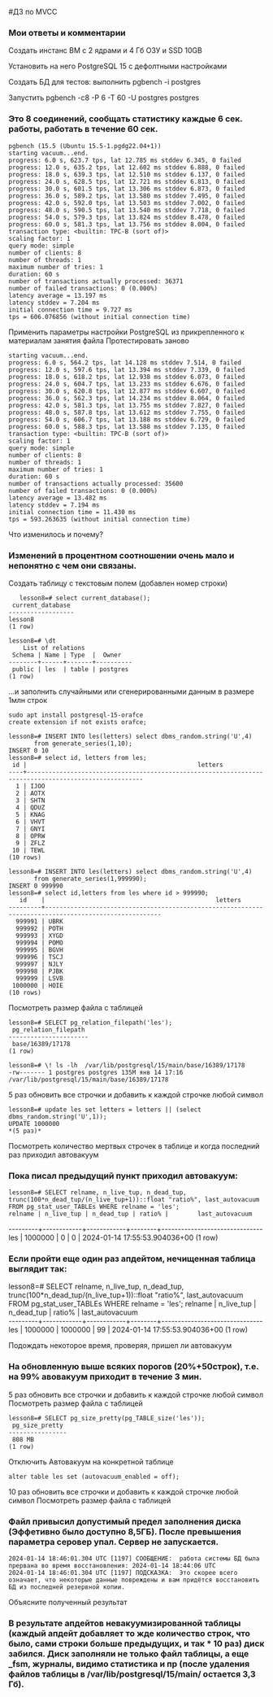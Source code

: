 #ДЗ по MVCC 

### Мои ответы и комментарии

Создать инстанс ВМ с 2 ядрами и 4 Гб ОЗУ и SSD 10GB

Установить на него PostgreSQL 15 с дефолтными настройками

Создать БД для тестов: выполнить pgbench -i postgres

Запустить pgbench -c8 -P 6 -T 60 -U postgres postgres

### Это 8 соединений, сообщать статистику каждые 6 сек. работы, работать в течение 60 сек. 
    
    pgbench (15.5 (Ubuntu 15.5-1.pgdg22.04+1))
    starting vacuum...end.
    progress: 6.0 s, 623.7 tps, lat 12.785 ms stddev 6.345, 0 failed
    progress: 12.0 s, 635.2 tps, lat 12.602 ms stddev 6.888, 0 failed
    progress: 18.0 s, 639.3 tps, lat 12.510 ms stddev 6.137, 0 failed
    progress: 24.0 s, 628.5 tps, lat 12.721 ms stddev 6.813, 0 failed
    progress: 30.0 s, 601.5 tps, lat 13.306 ms stddev 6.873, 0 failed
    progress: 36.0 s, 589.2 tps, lat 13.580 ms stddev 7.495, 0 failed
    progress: 42.0 s, 592.0 tps, lat 13.503 ms stddev 7.002, 0 failed
    progress: 48.0 s, 590.5 tps, lat 13.540 ms stddev 7.718, 0 failed
    progress: 54.0 s, 579.3 tps, lat 13.824 ms stddev 8.478, 0 failed
    progress: 60.0 s, 581.3 tps, lat 13.756 ms stddev 8.004, 0 failed
    transaction type: <builtin: TPC-B (sort of)>
    scaling factor: 1
    query mode: simple
    number of clients: 8
    number of threads: 1
    maximum number of tries: 1
    duration: 60 s
    number of transactions actually processed: 36371
    number of failed transactions: 0 (0.000%)
    latency average = 13.197 ms
    latency stddev = 7.204 ms
    initial connection time = 9.727 ms
    tps = 606.076856 (without initial connection time)

    
Применить параметры настройки PostgreSQL из прикрепленного к материалам занятия файла
Протестировать заново
    
    starting vacuum...end.
    progress: 6.0 s, 564.2 tps, lat 14.128 ms stddev 7.514, 0 failed
    progress: 12.0 s, 597.6 tps, lat 13.394 ms stddev 7.339, 0 failed
    progress: 18.0 s, 618.2 tps, lat 12.938 ms stddev 6.073, 0 failed
    progress: 24.0 s, 604.7 tps, lat 13.233 ms stddev 6.676, 0 failed
    progress: 30.0 s, 620.8 tps, lat 12.877 ms stddev 6.607, 0 failed
    progress: 36.0 s, 562.3 tps, lat 14.234 ms stddev 8.064, 0 failed
    progress: 42.0 s, 581.3 tps, lat 13.755 ms stddev 7.827, 0 failed
    progress: 48.0 s, 587.8 tps, lat 13.612 ms stddev 7.755, 0 failed
    progress: 54.0 s, 606.7 tps, lat 13.188 ms stddev 6.729, 0 failed
    progress: 60.0 s, 588.3 tps, lat 13.588 ms stddev 7.135, 0 failed
    transaction type: <builtin: TPC-B (sort of)>
    scaling factor: 1
    query mode: simple
    number of clients: 8
    number of threads: 1
    maximum number of tries: 1
    duration: 60 s
    number of transactions actually processed: 35600
    number of failed transactions: 0 (0.000%)
    latency average = 13.482 ms
    latency stddev = 7.194 ms
    initial connection time = 11.430 ms
    tps = 593.263635 (without initial connection time)

Что изменилось и почему?
    
### Изменений в процентном соотношении очень мало и непонятно с чем они связаны.     
    
Создать таблицу с текстовым полем (добавлен номер строки)

    
       lesson8=# select current_database();
	 current_database 
	------------------
 	lesson8
	(1 row)
	
    lesson8=# \dt
        List of relations
     Schema | Name | Type  |  Owner   
    --------+------+-------+----------
     public | les  | table | postgres
    (1 row)


...и заполнить случайными или сгенерированными данным в размере 1млн строк

    sudo apt install postgresql-15-orafce
    create extension if not exists orafce;

 	lesson8=# INSERT INTO les(letters) select dbms_random.string('U',4) 
           from generate_series(1,10);
    INSERT 0 10
    lesson8=# select id, letters from les;
     id |                                               letters                                                
    ----+------------------------------------------------------------------------------------------------------
      1 | IJOO                                                                                                
      2 | AOTX                                                                                                
      3 | SHTN                                                                                                
      4 | QDUZ                                                                                                
      5 | KNAG                                                                                                
      6 | VHVT                                                                                                
      7 | GNYI                                                                                                
      8 | OPRW                                                                                                
      9 | ZFLZ                                                                                                
     10 | TEWL                                                                                                
    (10 rows)

    lesson8=# INSERT INTO les(letters) select dbms_random.string('U',4) 
           from generate_series(1,999990);
    INSERT 0 999990
    lesson8=# select id,letters from les where id > 999990;
       id    |                                               letters                                                
    ---------+------------------------------------------------------------------------------------------------------
      999991 | UBRK                                                                                                
      999992 | POTH                                                                                                
      999993 | XYGD                                                                                                
      999994 | POMO                                                                                                
      999995 | BGVH                                                                                                
      999996 | TSCJ                                                                                                
      999997 | NJLY                                                                                                
      999998 | PJBK                                                                                                
      999999 | LSVB                                                                                                
     1000000 | HOIE                                                                                                
    (10 rows)

   
Посмотреть размер файла с таблицей

    lesson8=# SELECT pg_relation_filepath('les');
     pg_relation_filepath 
    ----------------------
     base/16389/17178
    (1 row)

    lesson8=# \! ls -lh  /var/lib/postgresql/15/main/base/16389/17178
    -rw------- 1 postgres postgres 135M янв 14 17:16 /var/lib/postgresql/15/main/base/16389/17178

5 раз обновить все строчки и добавить к каждой строчке любой символ

    lesson8=# update les set letters = letters || (select dbms_random.string('U',1));
    UPDATE 1000000
    *(5 раз)*

Посмотреть количество мертвых строчек в таблице и когда последний раз приходил автовакуум
    
### Пока писал предыдущий пункт приходил автовакуум:


    lesson8=# SELECT relname, n_live_tup, n_dead_tup, trunc(100*n_dead_tup/(n_live_tup+1))::float "ratio%", last_autovacuum FROM pg_stat_user_TABLEs WHERE relname = 'les';
    relname | n_live_tup | n_dead_tup | ratio% |        last_autovacuum        
   ---------+------------+------------+--------+-------------------------------
    les     |    1000000 |          0 |      0 | 2024-01-14 17:55:53.904036+00
   (1 row)


### Если пройти еще один раз апдейтом, нечищенная таблица выглядит так: 



   lesson8=# SELECT relname, n_live_tup, n_dead_tup, trunc(100*n_dead_tup/(n_live_tup+1))::float "ratio%", last_autovacuum FROM pg_stat_user_TABLEs WHERE relname = 'les';
    relname | n_live_tup | n_dead_tup | ratio% |        last_autovacuum        
   ---------+------------+------------+--------+-------------------------------
    les     |    1000000 |    1000000 |     99 | 2024-01-14 17:55:53.904036+00
   (1 row)


Подождать некоторое время, проверяя, пришел ли автовакуум
    
### На обновленную выше всяких порогов  (20%+50строк), т.е. на  99% авовакуум приходит в течение 3 мин.

5 раз обновить все строчки и добавить к каждой строчке любой символ
Посмотреть размер файла с таблицей

    lesson8=# SELECT pg_size_pretty(pg_TABLE_size('les'));
     pg_size_pretty 
    ----------------
     808 MB
    (1 row)

Отключить Автовакуум на конкретной таблице

    alter table les set (autovacuum_enabled = off);

10 раз обновить все строчки и добавить к каждой строчке любой символ
Посмотреть размер файла с таблицей

### Файл привысил допустимый предел заполнения диска (Эффетивно было доступно 8,5ГБ). После превышения параметра серовер упал. Сервер не запускается.

    2024-01-14 18:46:01.304 UTC [1197] СООБЩЕНИЕ:  работа системы БД была прервана во время восстановления: 2024-01-14 18:44:06 UTC
    2024-01-14 18:46:01.304 UTC [1197] ПОДСКАЗКА:  Это скорее всего означает, что некоторые данные повреждены и вам придётся восстановить БД из последней резервной копии.


Объясните полученный результат

### В результате апдейтов невакуумизированной таблицы (каждый апдейт добавляет то жде количество строк, что было, сами строки больше предыдущих, и так * 10 раз) диск забился. Диск заполняли не только файл таблицы, а еще _fsm, журналы, видимо статистика и пр (после удаления файлов таблицы в /var/lib/postgresql/15/main/ остается 3,3 Гб).


